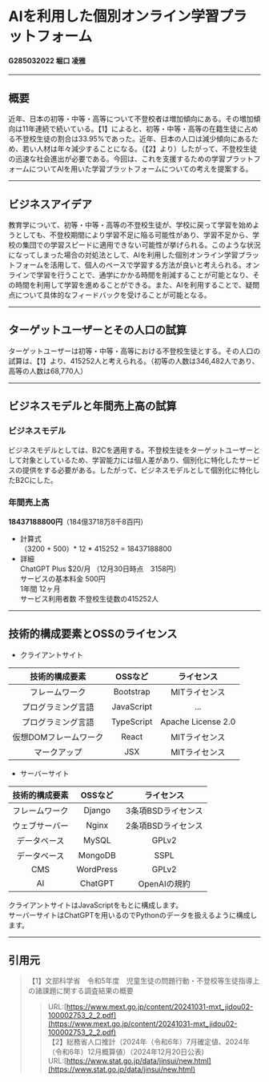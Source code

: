 # AIを利用した個別オンライン学習プラットフォーム

#### G285032022 堀口 凌雅

---

## 概要

近年、日本の初等・中等・高等について不登校者は増加傾向にある。その増加傾向は11年連続で続いている。【1】によると、初等・中等・高等の在籍生徒に占める不登校生徒の割合は33.95%であった。近年、日本の人口は減少傾向にあるため、若い人材は年々減少することになる。（【2】より）したがって、不登校生徒の迅速な社会進出が必要である。今回は、これを支援するための学習プラットフォームについてAIを用いた学習プラットフォームについての考えを提案する。

---

## ビジネスアイデア

教育学について、初等・中等・高等の不登校生徒が、学校に戻って学習を始めようとしても、不登校期間により学習不足に陥る可能性があり、学習不足から、学校の集団での学習スピードに適用できない可能性が挙げられる。このような状況になってしまった場合の対処法として、AIを利用した個別オンライン学習プラットフォームを活用して、個人のペースで学習する方法が良いと考えられる。オンラインで学習を行うことで、通学にかかる時間を削減することが可能となり、その時間を利用して学習を進めることができる。また、AIを利用することで、疑問点について具体的なフィードバックを受けることが可能となる。

---

## ターゲットユーザーとその人口の試算

ターゲットユーザーは初等・中等・高等における不登校生徒とする。その人口の試算は、【1】より、415252人と考えられる。（初等の人数は346,482人であり、高等の人数は68,770人）

---

## ビジネスモデルと年間売上高の試算

### ビジネスモデル

ビジネスモデルとしては、B2Cを適用する。不登校生徒をターゲットユーザーとして対象としているため、学習能力には個人差があり、個別化に特化したサービスの提供をする必要がある。したがって、ビジネスモデルとして個別化に特化したB2Cにした。

### 年間売上高

**18437188800円**（184億3718万8千8百円）

- 計算式  
（3200 + 500）* 12 * 415252 = 18437188800
- 詳細  
ChatGPT Plus $20/月 （12月30日時点　3158円）  
サービスの基本料金 500円  
1年間 12ヶ月  
サービス利用者数 不登校生徒数の415252人

---

## 技術的構成要素とOSSのライセンス

- クライアントサイト

|技術的構成要素|OSSなど|ライセンス|
|:---:|:---:|:---:|
|フレームワーク|Bootstrap|MITライセンス|
|プログラミング言語|JavaScript|...|
|プログラミング言語|TypeScript|Apache License 2.0|
|仮想DOMフレームワーク|React|MITライセンス|
|マークアップ|JSX|MITライセンス|

- サーバーサイト

|技術的構成要素|OSSなど|ライセンス|
|:---:|:---:|:---:|
|フレームワーク|Django|3条項BSDライセンス|
|ウェブサーバー|Nginx|2条項BSDライセンス|
|データベース|MySQL|GPLv2|
|データベース|MongoDB|SSPL|
|CMS|WordPress|GPLv2|
|AI|ChatGPT|OpenAIの規約|

クライアントサイトはJavaScriptをもとに構成します。  
サーバーサイトはChatGPTを用いるのでPythonのデータを扱えるように構成します。

---

## 引用元
>【1】文部科学省　令和5年度　児童生徒の問題行動・不登校等生徒指導上の諸課題に関する調査結果の概要  
>>URL:[https://www.mext.go.jp/content/20241031-mxt_jidou02-100002753_2_2.pdf](https://www.mext.go.jp/content/20241031-mxt_jidou02-100002753_2_2.pdf)  
>【2】総務省人口推計（2024年（令和6年）7月確定値、2024年（令和6年）12月概算値）（2024年12月20日公表)  
>>URL:[https://www.stat.go.jp/data/jinsui/new.html](https://www.stat.go.jp/data/jinsui/new.html)  

